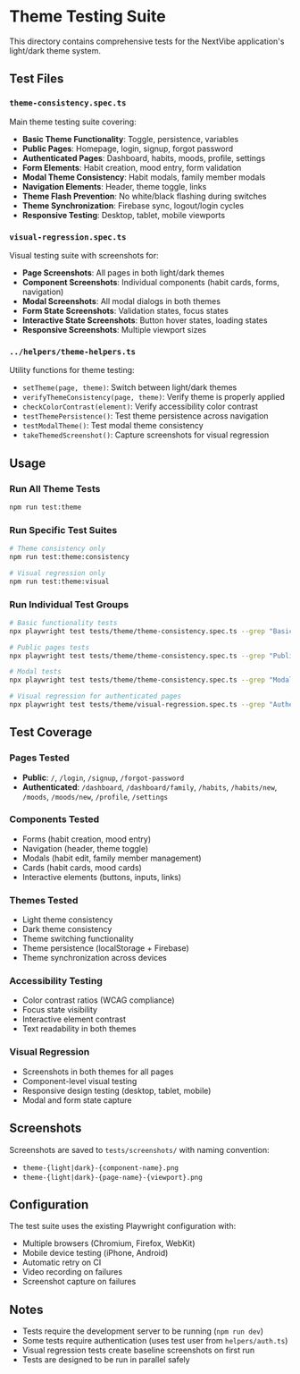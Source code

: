 # Theme Testing Suite

This directory contains comprehensive tests for the NextVibe application's light/dark theme system.

## Test Files

### `theme-consistency.spec.ts`
Main theme testing suite covering:
- **Basic Theme Functionality**: Toggle, persistence, variables
- **Public Pages**: Homepage, login, signup, forgot password
- **Authenticated Pages**: Dashboard, habits, moods, profile, settings
- **Form Elements**: Habit creation, mood entry, form validation
- **Modal Theme Consistency**: Habit modals, family member modals
- **Navigation Elements**: Header, theme toggle, links
- **Theme Flash Prevention**: No white/black flashing during switches
- **Theme Synchronization**: Firebase sync, logout/login cycles
- **Responsive Testing**: Desktop, tablet, mobile viewports

### `visual-regression.spec.ts`
Visual testing suite with screenshots for:
- **Page Screenshots**: All pages in both light/dark themes
- **Component Screenshots**: Individual components (habit cards, forms, navigation)
- **Modal Screenshots**: All modal dialogs in both themes
- **Form State Screenshots**: Validation states, focus states
- **Interactive State Screenshots**: Button hover states, loading states
- **Responsive Screenshots**: Multiple viewport sizes

### `../helpers/theme-helpers.ts`
Utility functions for theme testing:
- `setTheme(page, theme)`: Switch between light/dark themes
- `verifyThemeConsistency(page, theme)`: Verify theme is properly applied
- `checkColorContrast(element)`: Verify accessibility color contrast
- `testThemePersistence()`: Test theme persistence across navigation
- `testModalTheme()`: Test modal theme consistency
- `takeThemedScreenshot()`: Capture screenshots for visual regression

## Usage

### Run All Theme Tests
```bash
npm run test:theme
```

### Run Specific Test Suites
```bash
# Theme consistency only
npm run test:theme:consistency

# Visual regression only  
npm run test:theme:visual
```

### Run Individual Test Groups
```bash
# Basic functionality tests
npx playwright test tests/theme/theme-consistency.spec.ts --grep "Basic Theme Functionality"

# Public pages tests
npx playwright test tests/theme/theme-consistency.spec.ts --grep "Public Pages"

# Modal tests
npx playwright test tests/theme/theme-consistency.spec.ts --grep "Modal Theme Consistency"

# Visual regression for authenticated pages
npx playwright test tests/theme/visual-regression.spec.ts --grep "Authenticated Pages Screenshots"
```

## Test Coverage

### Pages Tested
- **Public**: `/`, `/login`, `/signup`, `/forgot-password`
- **Authenticated**: `/dashboard`, `/dashboard/family`, `/habits`, `/habits/new`, `/moods`, `/moods/new`, `/profile`, `/settings`

### Components Tested  
- Forms (habit creation, mood entry)
- Navigation (header, theme toggle)
- Modals (habit edit, family member management)
- Cards (habit cards, mood cards)
- Interactive elements (buttons, inputs, links)

### Themes Tested
- Light theme consistency
- Dark theme consistency
- Theme switching functionality
- Theme persistence (localStorage + Firebase)
- Theme synchronization across devices

### Accessibility Testing
- Color contrast ratios (WCAG compliance)
- Focus state visibility
- Interactive element contrast
- Text readability in both themes

### Visual Regression
- Screenshots in both themes for all pages
- Component-level visual testing
- Responsive design testing (desktop, tablet, mobile)
- Modal and form state capture

## Screenshots

Screenshots are saved to `tests/screenshots/` with naming convention:
- `theme-{light|dark}-{component-name}.png`
- `theme-{light|dark}-{page-name}-{viewport}.png`

## Configuration

The test suite uses the existing Playwright configuration with:
- Multiple browsers (Chromium, Firefox, WebKit)
- Mobile device testing (iPhone, Android)
- Automatic retry on CI
- Video recording on failures
- Screenshot capture on failures

## Notes

- Tests require the development server to be running (`npm run dev`)
- Some tests require authentication (uses test user from `helpers/auth.ts`)
- Visual regression tests create baseline screenshots on first run
- Tests are designed to be run in parallel safely